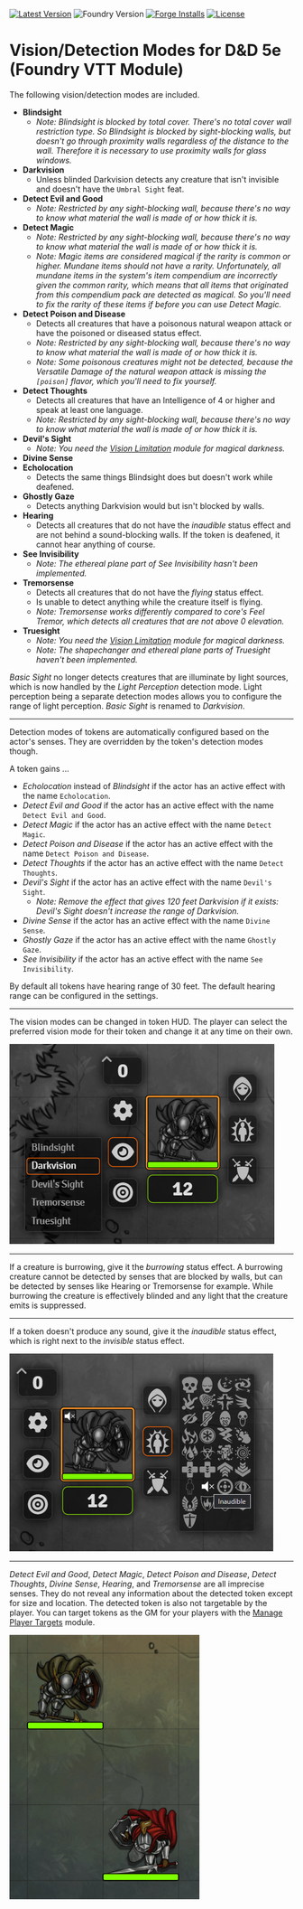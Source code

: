 [![Latest Version](https://img.shields.io/github/v/release/dev7355608/vision-5e?display_name=tag&sort=semver&label=Latest%20Version)](https://github.com/dev7355608/vision-5e/releases/latest)
![Foundry Version](https://img.shields.io/endpoint?url=https://foundryshields.com/version?url=https%3A%2F%2Fraw.githubusercontent.com%2Fdev7355608%2Fvision-5e%2Fmain%2Fmodule.json)
[![Forge Installs](https://img.shields.io/badge/dynamic/json?label=Forge%20Installs&query=package.installs&suffix=%25&url=https%3A%2F%2Fforge-vtt.com%2Fapi%2Fbazaar%2Fpackage%2Fvision-5e&colorB=blueviolet)](https://forge-vtt.com/bazaar#package=vision-5e)
[![License](https://img.shields.io/github/license/dev7355608/vision-5e?label=License)](LICENSE)

# Vision/Detection Modes for D&D 5e (Foundry VTT Module)

The following vision/detection modes are included.

- **Blindsight**
  - _Note: Blindsight is blocked by total cover. There's no total cover wall restriction type. So Blindsight is blocked by sight-blocking walls, but doesn't go through proximity walls regardless of the distance to the wall. Therefore it is necessary to use proximity walls for glass windows._
- **Darkvision**
  - Unless blinded Darkvision detects any creature that isn't invisible and doesn't have the `Umbral Sight` feat.
- **Detect Evil and Good**
  - _Note: Restricted by any sight-blocking wall, because there's no way to know what material the wall is made of or how thick it is._
- **Detect Magic**
  - _Note: Restricted by any sight-blocking wall, because there's no way to know what material the wall is made of or how thick it is._
  - _Note: Magic items are considered magical if the rarity is common or higher. Mundane items should not have a rarity. Unfortunately, all mundane items in the system's item compendium are incorrectly given the common rarity, which means that all items that originated from this compendium pack are detected as magical. So you'll need to fix the rarity of these items if before you can use Detect Magic._
- **Detect Poison and Disease**
  - Detects all creatures that have a poisonous natural weapon attack or have the poisoned or diseased status effect.
  - _Note: Restricted by any sight-blocking wall, because there's no way to know what material the wall is made of or how thick it is._
  - _Note: Some poisonous creatures might not be detected, because the Versatile Damage of the natural weapon attack is missing the `[poison]` flavor, which you'll need to fix yourself._
- **Detect Thoughts**
  - Detects all creatures that have an Intelligence of 4 or higher and speak at least one language.
  - _Note: Restricted by any sight-blocking wall, because there's no way to know what material the wall is made of or how thick it is._
- **Devil's Sight**
  - _Note: You need the [Vision Limitation]() module for magical darkness._
- **Divine Sense**
- **Echolocation**
  - Detects the same things Blindsight does but doesn't work while deafened.
- **Ghostly Gaze**
  - Detects anything Darkvision would but isn't blocked by walls.
- **Hearing**
  - Detects all creatures that do not have the _inaudible_ status effect and are not behind a sound-blocking walls. If the token is deafened, it cannot hear anything of course.
- **See Invisibility**
  - _Note: The ethereal plane part of See Invisibility hasn't been implemented._
- **Tremorsense**
  - Detects all creatures that do not have the _flying_ status effect.
  - Is unable to detect anything while the creature itself is flying.
  - _Note: Tremorsense works differently compared to core's Feel Tremor, which detects all creatures that are not above 0 elevation._
- **Truesight**
  - _Note: You need the [Vision Limitation]() module for magical darkness._
  - _Note: The shapechanger and ethereal plane parts of Truesight haven't been implemented._

_Basic Sight_ no longer detects creatures that are illuminate by light sources, which is now handled by the _Light Perception_ detection mode. Light perception being a separate detection modes allows you to configure the range of light perception. _Basic Sight_ is renamed to _Darkvision_.

---

Detection modes of tokens are automatically configured based on the actor's senses. They are overridden by the token's detection modes though.

A token gains ...

- _Echolocation_ instead of _Blindsight_ if the actor has an active effect with the name `Echolocation`.
- _Detect Evil and Good_ if the actor has an active effect with the name `Detect Evil and Good`.
- _Detect Magic_ if the actor has an active effect with the name `Detect Magic`.
- _Detect Poison and Disease_ if the actor has an active effect with the name `Detect Poison and Disease`.
- _Detect Thoughts_ if the actor has an active effect with the name `Detect Thoughts`.
- _Devil's Sight_ if the actor has an active effect with the name `Devil's Sight`.
  - _Note: Remove the effect that gives 120 feet Darkvision if it exists: Devil's Sight doesn't increase the range of Darkvision._
- _Divine Sense_ if the actor has an active effect with the name `Divine Sense`.
- _Ghostly Gaze_ if the actor has an active effect with the name `Ghostly Gaze`.
- _See Invisibility_ if the actor has an active effect with the name `See Invisibility`.

By default all tokens have hearing range of 30 feet. The default hearing range can be configured in the settings.

---

The vision modes can be changed in token HUD. The player can select the preferred vision mode for their token and change it at any time on their own.

![hud](images/hud.png)

---

If a creature is burrowing, give it the _burrowing_ status effect. A burrowing creature cannot be detected by senses that are blocked by walls, but can be detected by senses like Hearing or Tremorsense for example. While burrowing the creature is effectively blinded and any light that the creature emits is suppressed.

---

If a token doesn't produce any sound, give it the _inaudible_ status effect, which is right next to the _invisible_ status effect.

![hud](images/inaudible.png)

---

_Detect Evil and Good_, _Detect Magic_, _Detect Poison and Disease_, _Detect Thoughts_, _Divine Sense_, _Hearing_, and _Tremorsense_ are all imprecise senses. They do not reveal any information about the detected token except for size and location. The detected token is also not targetable by the player. You can target tokens as the GM for your players with the [Manage Player Targets](https://foundryvtt.com/packages/manage-player-targets) module.

![hud](images/imprecise.gif)
